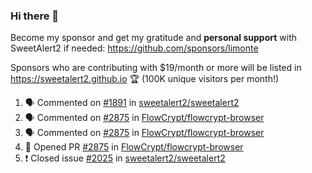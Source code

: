 ### Hi there 👋

Become my sponsor and get my gratitude and **personal support** with SweetAlert2 if needed: https://github.com/sponsors/limonte

Sponsors who are contributing with $19/month or more will be listed in https://sweetalert2.github.io 🏆 (100K unique visitors per month!)

<!--START_SECTION:activity-->
1. 🗣 Commented on [#1891](https://github.com//sweetalert2/sweetalert2/issues/1891) in [sweetalert2/sweetalert2](https://github.com//sweetalert2/sweetalert2)
2. 🗣 Commented on [#2875](https://github.com//FlowCrypt/flowcrypt-browser/issues/2875) in [FlowCrypt/flowcrypt-browser](https://github.com//FlowCrypt/flowcrypt-browser)
3. 🗣 Commented on [#2875](https://github.com//FlowCrypt/flowcrypt-browser/issues/2875) in [FlowCrypt/flowcrypt-browser](https://github.com//FlowCrypt/flowcrypt-browser)
4. 💪 Opened PR [#2875](https://github.com//FlowCrypt/flowcrypt-browser/pull/2875) in [FlowCrypt/flowcrypt-browser](https://github.com//FlowCrypt/flowcrypt-browser)
5. ❗️ Closed issue [#2025](https://github.com//sweetalert2/sweetalert2/issues/2025) in [sweetalert2/sweetalert2](https://github.com//sweetalert2/sweetalert2)
<!--END_SECTION:activity-->
